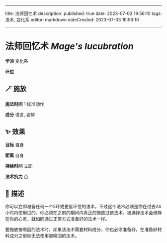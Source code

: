 
---
title: 法师回忆术
description: 
published: true
date: 2023-07-03 19:56:10
tags: 法术, 变化系
editor: markdown
dateCreated: 2023-07-03 19:56:10

---

# **法师回忆术** *Mage's lucubration*

**学派** 变化系 

**环位** 

## 🪄 施放

**施法时间** 1 标准动作

**成分** 语言, 姿势

## ✨ 效果 

**目标** 自身 

**距离** 自身  

**持续时间** 立即 

**法术抗力** 否

## 📖 描述

你可以立即准备任何一个5环或更低环位的法术，不过这个法术必须是你在过去24小时内使用过的。你必须在之前的期间内真正的施放过该法术。被选择法术会储存在你的心灵，就如同通过正常方式准备好的法术一样。

要施放被唤回的法术时，如果该法术需要材料成分，你也必须准备好。在准备好材料成分之前你无法使用被唤回的法术。
    
